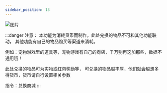 ```yaml
---
sidebar_position: 13
---
```

![图片](/img/doc/高级功能/高级首页/兑换商城.png)

:::danger 注意：
本功能为消耗货币而制作，此处兑换的物品不可和其他功能联动，
其他功能有自己的物品购买等渠道来消耗。

例如：宠物游戏里的道具等，宠物游戏有自己的商店，千万别再这加那些，数据不通用哦！

此处兑换的物品可为实物或红包奖励等，
可兑换的物品越丰厚，他们就会越想多得货币，货币请自行设置相关参数

指令：兑换商城
:::